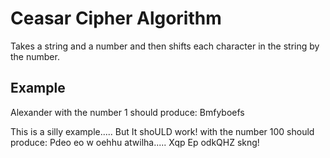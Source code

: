 # Ceasar Cipher Algorithm

Takes a string and a number and then shifts each character in the string by the number.

## Example

Alexander
with the number 1 should produce:
Bmfyboefs

This is a silly example..... But It shoULD work!
with the number 100 should produce:
Pdeo eo w oehhu atwilha..... Xqp Ep odkQHZ skng!
